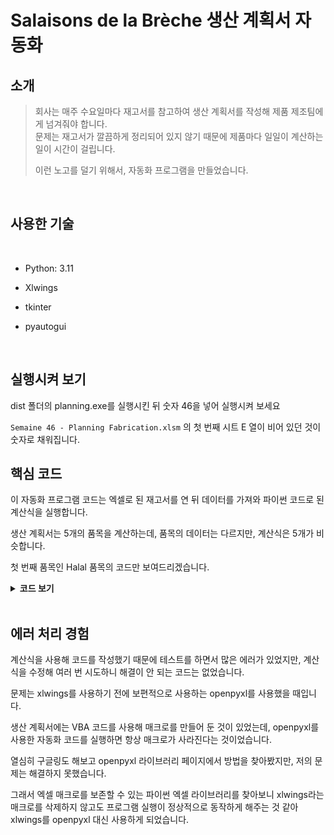 # Salaisons de la Brèche 생산 계획서 자동화

## 소개
>회사는 매주 수요일마다 재고서를 참고하여 생산 계획서를 작성해 제품 제조팀에게 넘겨줘야 합니다.  
> 문제는 재고서가 깔끔하게 정리되어 있지 않기 때문에 제품마다 일일이 계산하는 일이 시간이 걸립니다.  
> 
> 이런 노고를 덜기 위해서, 자동화 프로그램을 만들었습니다.

<br />

## 사용한 기술

<br />

- Python: 3.11


- Xlwings


- tkinter


- pyautogui

<br />

## 실행시켜 보기

dist 폴더의 planning.exe를 실행시킨 뒤 숫자 46을 넣어 실행시켜 보세요

`Semaine 46 - Planning Fabrication.xlsm` 의 첫 번째 시트 E 열이 비어 있던 것이 숫자로 채워집니다.
## 핵심 코드

이 자동화 프로그램 코드는 엑셀로 된 재고서를 연 뒤 데이터를 가져와 파이썬 코드로 된 계산식을 실행합니다.  

생산 계획서는 5개의 품목을 계산하는데, 품목의 데이터는 다르지만, 계산식은 5개가 비슷합니다.

첫 번째 품목인 Halal 품목의 코드만 보여드리겠습니다.

<details>
<summary><b>코드 보기</b></summary>

```python
planning_path = f'Semaine {entry.get()} - Planning Fabrication.xlsm'
save_path = f'Semaine {entry.get()} - Planning Fabrication.xlsm'
stock_path = 'Stock Produits finis.xlsm'
```
먼저 생산 계획서 경로, 저장 경로, 재고서 경로를 정의했습니다.

<br />

xlwings을 사용해 생산 계획서에 작성할 시트를 열고, 재고서의 Halal 시트도 열어줬습니다.
```python
    with xw.App(visible=False) as app:
        planning_wb = xw.Book(planning_path)
        stock_wb = xw.Book(stock_path)

        planning_ws = planning_wb.sheets[0]

        # Halal
        halal = stock_wb.sheets[1]
```

<br />

재고서의 Halal 데이터를 가져와 리스트 형식으로 넣어줬습니다.
```python
halal_data = [halal['AK28'].value, halal['AK51'].value, halal['AK84'].value, halal['AK116'].value] 

        halal_s = [4, 4, 8, 8]
        halal_total = [
            halal['R28'].value,
            halal['R51'].value,
            halal['R85'].value,
            halal['R117'].value,
        ]
        halal_melee = [
            (halal['AK25'].value * halal['AA25'].value),
            (halal['AK48'].value * halal['AA48'].value), 
            (halal['AK82'].value * halal['AA82'].value), 
            (halal['AK114'].value * halal['AA114'].value), 
            ]
        halal_m = [
            halal['AA25'].value,
            halal['AA48'].value,
            halal['AA82'].value,
            halal['AA114'].value,
        ]
        halal_planning_s_en_cours = [
            planning_ws['F7'].value,
            planning_ws['F8'].value,
            planning_ws['F11'].value,
            planning_ws['F12'].value,
        ]
```
그런 다음 for 문을 사용해 리스트에 들어있는 데이터 마다 계산식을 실행시켰습니다.
```python
data = []
        for i in range(len(halal_data)):
            if halal_data[i] >= halal_s[i]:
                x = 0
                data.append(x)
            else:
                y = halal_s[i] * halal_melee[i] + halal_melee[i] - halal_total[i]
                x = y / halal_m[i]
                x = round(x, 1)
                z = math.ceil(x)
                if (z * 10) - (x * 10) >= 5:
                    data.append(z - 0.5)
                elif z == 0:
                    z = 0.5
                    data.append(z)
                else:
                    data.append(z)
```

<br />

계산식을 실행한 데이터들은 for 구문을 이용해 생산 계획서에 넣어줍니다.
```python
order = [7, 8, 11, 12]
        for i in range(len(halal_data)):
            if halal_planning_s_en_cours[i] >= data[i]:
                planning_ws[f'E{order[i]}'].value = 0
            else:
                planning_ws[f'E{order[i]}'].value = data[i] - halal_planning_s_en_cours[i]
        print("halal good")
```
코드가 모두 잘 실행되면 halal good이라는 print를 띄어 halal 코드에는 문제가 없다는 것을 나타냅니다.

<br />

이제 이 프로그램을 실행시킬 GUI를 만들어 줍니다.  
tkinter를 사용했습니다.

```python
root = Tk()
root.title('Automatisation de planning de fabrication')
label = Label(root, text='46을 입력해주세요.')
label_vide = Label(root, text='', width=5, height=10)
entry = Entry(root, width=15)
btn = Button(root, width=10 ,text='Lancer')
label.grid(row=0, column=0, columnspan=3)
label_vide.grid(row=1, column=0)
label_vide.grid(row=1, column=1)
label_vide.grid(row=1, column=2)
entry.grid(row=2, column=0)
label_vide.grid(row=2,column=1)
btn.grid(row=2, column=2)

entry.insert(0, int())
```

<img src="tkinter.png" />

<br />
<br />

아까 계산식을 실행시킨 코드들을 automatiser 라는 하나의 함수로 만든 뒤,  
프로그램을 실행시키면 확인 또는 취소를 선택할 수 있는 메시지 박스를 띄우게 했습니다.

```python
def check_automatiser(event):
    if askyesno(title='Confirmation', message='Vous voulez lancer le programme ?'):
        try:
            automatiser()
        except Exception as e:
            print(e)
            pyautogui.alert('실패!')

btn.bind('<Button-1>', check_automatiser)
root.mainloop()
```

프로그램을 실행하면서 에러가 발생하면 '실패' 메시지 박스가 나타나도록 했습니다.

모든 코드가 잘 동작해 실행되면 '성공'이라는 메시지 박스가 보입니다. 
</details>

<br />

## 에러 처리 경험

계산식을 사용해 코드를 작성했기 때문에 테스트를 하면서 많은 에러가 있었지만, 계산식을 수정해 여러 번 시도하니 해결이 안 되는 코드는 없었습니다.

문제는 xlwings를 사용하기 전에 보편적으로 사용하는 openpyxl를 사용했을 때입니다.

생산 계획서에는 VBA 코드를 사용해 매크로를 만들어 둔 것이 있었는데, openpyxl를 사용한 자동화 코드를 실행하면 항상 매크로가 사라진다는 것이었습니다.

열심히 구글링도 해보고 openpyxl 라이브러리 페이지에서 방법을 찾아봤지만, 저의 문제는 해결하지 못했습니다.

그래서 엑셀 매크로를 보존할 수 있는 파이썬 엑셀 라이브러리를 찾아보니 xlwings라는 매크로를 삭제하지 않고도 프로그램 실행이 정상적으로 동작하게 해주는 것 같아 
xlwings를 openpyxl 대신 사용하게 되었습니다.